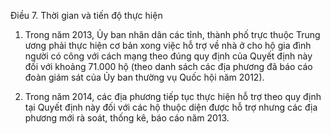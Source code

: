 Điều 7. Thời gian và tiến độ thực hiện

1. Trong năm 2013, Ủy ban nhân dân các tỉnh, thành phố trực thuộc Trung ương phải thực hiện cơ bản xong việc hỗ trợ về nhà ở cho hộ gia đình người có công với cách mạng theo đúng quy định của Quyết định này đối với khoảng 71.000 hộ (theo danh sách các địa phương đã báo cáo đoàn giám sát của Ủy ban thường vụ Quốc hội năm 2012).

2. Trong năm 2014, các địa phương tiếp tục thực hiện hỗ trợ theo quy định tại Quyết định này đối với các hộ thuộc diện được hỗ trợ nhưng các địa phương mới rà soát, thống kê, báo cáo năm 2013.